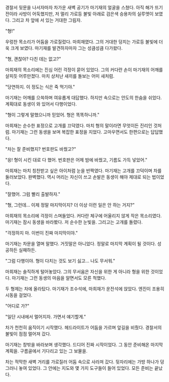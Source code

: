 경찰서 뒷문을 나서자마자 차가운 새벽 공기가 마기재의 얼굴을 스쳤다. 아직 해가 뜨기 전이라 사방이 어둑했지만, 저 멀리 가로등 불빛 아래로 검은색 승용차의 실루엣이 보였다. 그리고 차 앞에 서 있는 거대한 그림자.

"형!"

우렁찬 목소리가 어둠을 가로질렀다. 마희재였다. 그의 거대한 덩치는 가로등 불빛에 더욱 크게 보였다. 마기재를 발견하자마자 그는 성큼성큼 다가왔다.

"형, 괜찮아? 다친 데는 없고?"

마희재의 목소리에는 진심 어린 걱정이 묻어 있었다. 그의 커다란 손이 마기재의 어깨를 살피듯 어루만졌다. 마치 상처난 새끼를 돌보는 어미 새처럼.

"당연하지. 이 정도는 식은 죽 먹기야."

마기재는 어깨를 으쓱하며 여유롭게 대답했다. 하지만 속으로는 안도의 한숨을 쉬었다. 계획대로 동생이 와 있어서 다행이었다.

"형이 그렇게 말했으니까 믿었어. 형은 똑똑하니까."

마희재는 순수한 표정으로 고개를 끄덕였다. 마치 형의 말이라면 무엇이든 진리인 것처럼. 마기재는 그런 동생을 보며 복잡한 표정을 지었다. 고마우면서도 한편으로는 답답했다.

"차는 잘 준비했지? 번호판도 바꿨고?"

"응! 형이 시킨 대로 다 했어. 번호판은 어제 밤에 바꿨고, 기름도 가득 넣었어."

마희재는 마치 칭찬받고 싶은 아이처럼 눈을 반짝였다. 마기재는 고개를 끄덕이며 차를 둘러보았다. 완벽했다. 역시 머리는 자신이 쓰고 손발은 동생이 해야 제대로 되는 법이었다.

"잘했어. 그럼 빨리 출발하자."

"형, 그런데... 이제 정말 마지막이지? 더 이상 이런 일은 안 하는 거지?"

마희재의 목소리에 걱정이 스며들었다. 커다란 체구에 어울리지 않게 작은 목소리였다. 마기재는 잠시 동생을 바라봤다. 저 순수한 눈빛을. 그리고는 고개를 돌렸다.

"걱정하지 마. 이번이 진짜 마지막이야."

마기재는 차문을 열며 말했다. 거짓말은 아니었다. 정말로 마지막 계획이 될 것이다. 성공하든 실패하든.

"그럼 다행이야. 형이 다치는 것도 보기 싫고... 나도 무서워."

마희재는 솔직하게 털어놓았다. 그의 무서움은 자신을 위한 게 아니라 형을 위한 것이었다. 마기재는 그런 동생의 마음을 알면서도 모른 척했다.

두 형제는 차에 올라탔다. 마기재가 조수석에, 마희재가 운전석에 앉았다. 엔진이 조용히 시동을 걸었다.

"어디로 가?"

"일단 시내에서 멀어지자. 가면서 얘기할게."

차가 천천히 움직이기 시작했다. 헤드라이트가 어둠을 가르며 앞길을 비췄다. 경찰서의 불빛이 점점 멀어져 갔다. 

마기재는 창밖을 바라보며 생각했다. 드디어 진짜 시작이었다. 그 동안 준비해온 마지막 계획을. 구름골에서 기다리고 있는 그 보물을.

차는 적막한 새벽 거리를 가로질러 어둠 속으로 사라져 갔다. 뒷자리에는 가방 하나가 덩그러니 놓여 있었다. 그 안에는 지도와 몇 가지 도구들이 들어 있었다. 모든 준비는 끝났다.